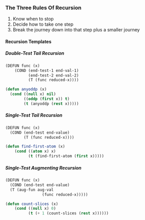 ### The Three Rules Of Recursion
1. Know when to stop
2. Decide how to take one step
3. Break the journey down into that step plus a smaller journey

#### Recursion Templates

##### Double-Test Tail Recursion
```lisp
(DEFUN func (x)
    (COND (end-test-1 end-val-1)
          (end-test-2 end-val-2)
          (T (func reduced-x))))

(defun anyoddp (x)
  (cond ((null x) nil)
        ((oddp (first x)) t)
        (t (anyoddp (rest x)))))
```

##### Single-Test Tail Recursion
```lisp
(DEFUN func (x)
  (COND (end-test end-value)
        (T (func reduced-x))))

(defun find-first-atom (x)
    (cond ((atom x) x)
          (t (find-first-atom (first x)))))
```

##### Single-Test Augmenting Recursion
```lisp
(DEFUN func (x)
  (COND (end-test end-value)
  (T (aug-fun aug-val
                (func reduced-x)))))

(defun count-slices (x)
    (cond ((null x) 0)
          (t (+ 1 (count-slices (rest x))))))
```
